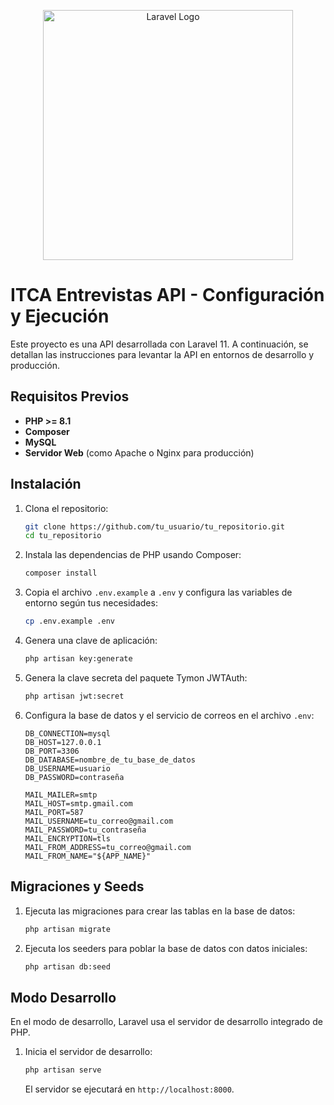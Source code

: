 <p align="center"><a href="https://laravel.com" target="_blank"><img src="https://raw.githubusercontent.com/laravel/art/master/logo-lockup/5%20SVG/2%20CMYK/1%20Full%20Color/laravel-logolockup-cmyk-red.svg" width="400" alt="Laravel Logo"></a></p>

# ITCA Entrevistas API - Configuración y Ejecución

Este proyecto es una API desarrollada con Laravel 11. A continuación, se detallan las instrucciones para levantar la API en entornos de desarrollo y producción.

## Requisitos Previos

-   **PHP >= 8.1**
-   **Composer**
-   **MySQL**
-   **Servidor Web** (como Apache o Nginx para producción)

## Instalación

1. Clona el repositorio:

    ```bash
    git clone https://github.com/tu_usuario/tu_repositorio.git
    cd tu_repositorio
    ```

2. Instala las dependencias de PHP usando Composer:

    ```bash
    composer install
    ```

3. Copia el archivo `.env.example` a `.env` y configura las variables de entorno según tus necesidades:

    ```bash
    cp .env.example .env
    ```

4. Genera una clave de aplicación:

    ```bash
    php artisan key:generate
    ```

5. Genera la clave secreta del paquete Tymon JWTAuth:

    ```bash
    php artisan jwt:secret
    ```

6. Configura la base de datos y el servicio de correos en el archivo `.env`:

    ```env
    DB_CONNECTION=mysql
    DB_HOST=127.0.0.1
    DB_PORT=3306
    DB_DATABASE=nombre_de_tu_base_de_datos
    DB_USERNAME=usuario
    DB_PASSWORD=contraseña

    MAIL_MAILER=smtp
    MAIL_HOST=smtp.gmail.com
    MAIL_PORT=587
    MAIL_USERNAME=tu_correo@gmail.com
    MAIL_PASSWORD=tu_contraseña
    MAIL_ENCRYPTION=tls
    MAIL_FROM_ADDRESS=tu_correo@gmail.com
    MAIL_FROM_NAME="${APP_NAME}"
    ```

## Migraciones y Seeds

1. Ejecuta las migraciones para crear las tablas en la base de datos:

    ```bash
    php artisan migrate
    ```

2. Ejecuta los seeders para poblar la base de datos con datos iniciales:

    ```bash
    php artisan db:seed
    ```

## Modo Desarrollo

En el modo de desarrollo, Laravel usa el servidor de desarrollo integrado de PHP.

1. Inicia el servidor de desarrollo:

    ```bash
    php artisan serve
    ```

    El servidor se ejecutará en `http://localhost:8000`.

